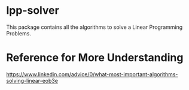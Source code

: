 # lpp-solver

This package contains all the algorithms to solve a Linear Programming Problems.


# Reference for More Understanding
https://www.linkedin.com/advice/0/what-most-important-algorithms-solving-linear-eob3e
